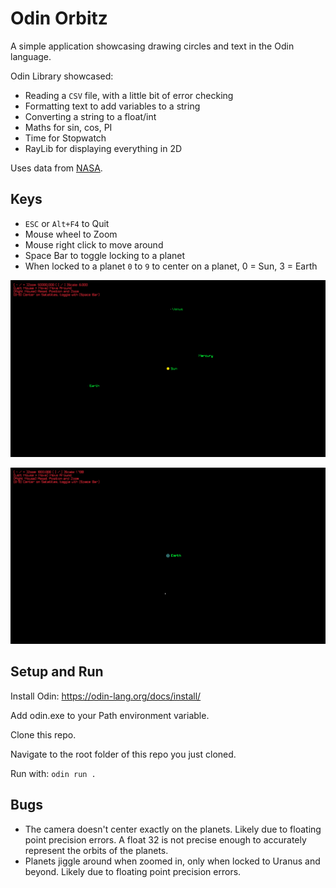 # Odin Orbitz

A simple application showcasing drawing circles and text in the Odin language.

Odin Library showcased:

* Reading a `CSV` file, with a little bit of error checking
* Formatting text to add variables to a string
* Converting a string to a float/int
* Maths for sin, cos, PI
* Time for Stopwatch
* RayLib for displaying everything in 2D

Uses data from [NASA](https://nssdc.gsfc.nasa.gov/planetary/factsheet/).

## Keys

* `ESC` or `Alt+F4` to Quit
* Mouse wheel to Zoom
* Mouse right click to move around
* Space Bar to toggle locking to a planet
* When locked to a planet `0` to `9` to center on a planet, 0 = Sun, 3 = Earth

![Orbitz!](/images/Orbitz.PNG)

![Earth!](/images/Earth.PNG)

## Setup and Run

Install Odin: <https://odin-lang.org/docs/install/>

Add odin.exe to your Path environment variable.

Clone this repo.

Navigate to the root folder of this repo you just cloned.

Run with: `odin run .`

## Bugs

* The camera doesn't center exactly on the planets. Likely due to floating point precision errors. A float 32 is not precise enough to accurately represent the orbits of the planets.
* Planets jiggle around when zoomed in, only when locked to Uranus and beyond. Likely due to floating point precision errors.
